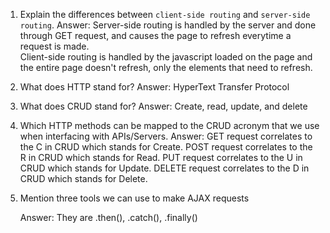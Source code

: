1.  Explain the differences between `client-side routing` and `server-side routing`.
   Answer: Server-side routing is handled by the server and done through GET request, and causes the page to refresh everytime a request is made.  
   Client-side routing is handled by the javascript loaded on the page and the entire page doesn't refresh, only the elements that need to refresh.
2.  What does HTTP stand for?
   Answer: HyperText Transfer Protocol
3.  What does CRUD stand for?
    Answer: Create, read, update, and delete
4.  Which HTTP methods can be mapped to the CRUD acronym that we use when interfacing with APIs/Servers.
   Answer: GET request correlates to the C in CRUD which stands for Create.
   POST request correlates to the R in CRUD which stands for Read.
   PUT request correlates to the U in CRUD which stands for Update.
   DELETE request correlates to the D in CRUD which stands for Delete.

   
5.  Mention three tools we can use to make AJAX requests

    Answer: They are .then(), .catch(), .finally()